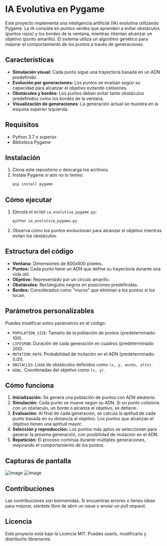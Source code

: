 # IA Evolutiva en Pygame

Este proyecto implementa una inteligencia artificial (IA) evolutiva utilizando Pygame. La IA consiste en puntos verdes que aprenden a evitar obstáculos (puntos rojos) y los bordes de la ventana, mientras intentan alcanzar un objetivo (punto amarillo). El sistema utiliza un algoritmo genético para mejorar el comportamiento de los puntos a través de generaciones.

## Características
- **Simulación visual:** Cada punto sigue una trayectoria basada en un ADN predefinido.
- **Evolución por generaciones:** Los puntos se evalúan según su capacidad para alcanzar el objetivo evitando colisiones.
- **Obstáculos y bordes:** Los puntos deben evitar tanto obstáculos predefinidos como los bordes de la ventana.
- **Visualización de generaciones:** La generación actual se muestra en la esquina superior izquierda.

## Requisitos
- Python 3.7 o superior
- Biblioteca Pygame

## Instalación
1. Clona este repositorio o descarga los archivos.
2. Instala Pygame si aún no lo tienes:
   ```bash
   pip install pygame
   ```

## Cómo ejecutar
1. Ejecuta el script `ia_evolutiva_pygame.py`:
   ```bash
   python ia_evolutiva_pygame.py
   ```
2. Observa cómo los puntos evolucionan para alcanzar el objetivo mientras evitan los obstáculos.

## Estructura del código
- **Ventana:** Dimensiones de 800x600 píxeles.
- **Puntos:** Cada punto tiene un ADN que define su trayectoria durante una vida útil.
- **Objetivo:** Representado por un círculo amarillo.
- **Obstáculos:** Rectángulos negros en posiciones predefinidas.
- **Bordes:** Considerados como "muros" que eliminan a los puntos si los tocan.

## Parámetros personalizables
Puedes modificar estos parámetros en el código:
- `POPULATION_SIZE`: Tamaño de la población de puntos (predeterminado: 100).
- `LIFESPAN`: Duración de cada generación en cuadros (predeterminado: 200).
- `MUTATION_RATE`: Probabilidad de mutación en el ADN (predeterminado: 0.01).
- `OBSTACLES`: Lista de obstáculos definidos como `(x, y, ancho, alto)`.
- `GOAL`: Coordenadas del objetivo como `(x, y)`.

## Cómo funciona
1. **Inicialización:** Se genera una población de puntos con ADN aleatorio.
2. **Simulación:** Cada punto se mueve según su ADN. Si un punto colisiona con un obstáculo, un borde o alcanza el objetivo, se detiene.
3. **Evaluación:** Al final de cada generación, se calcula la aptitud de cada punto basada en su distancia al objetivo. Los puntos que alcanzan el objetivo tienen una aptitud mayor.
4. **Selección y reproducción:** Los puntos más aptos se seleccionan para generar la próxima generación, con posibilidad de mutación en el ADN.
5. **Repetición:** El proceso continúa durante múltiples generaciones, mejorando el comportamiento de los puntos.

## Capturas de pantalla
![image](https://github.com/user-attachments/assets/e7b2cef0-7244-4e42-93af-0f26b911226d)
![image](https://github.com/user-attachments/assets/ed411299-d5c1-40dd-8122-effdc573bee2)



## Contribuciones
Las contribuciones son bienvenidas. Si encuentras errores o tienes ideas para mejorar, siéntete libre de abrir un issue o enviar un pull request.

## Licencia
Este proyecto está bajo la Licencia MIT. Puedes usarlo, modificarlo y distribuirlo libremente.

